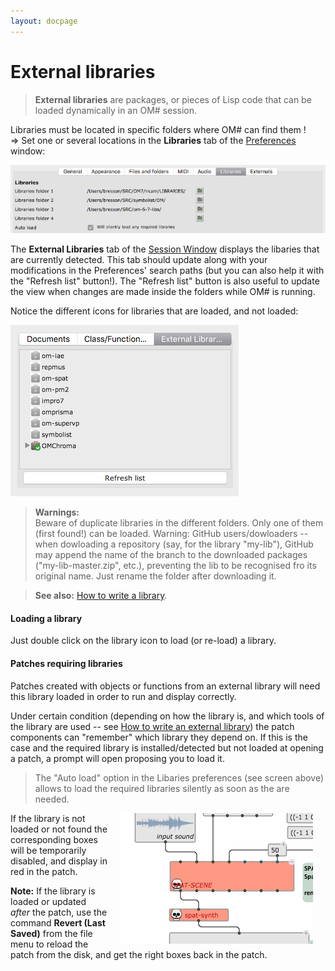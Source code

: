 ```yaml
---
layout: docpage
---
```


# External libraries

> **External libraries** are packages, or pieces of Lisp code that can be loaded dynamically in an OM# session.

Libraries must be located in specific folders where OM# can find them !     
=> Set one or several locations in the **Libraries** tab of the [Preferences](preferences) window:

<img src="./images/lib-preferences.png">


The **External Libraries** tab of the [Session Window](session) displays the libaries that are currently detected. This tab should update along with your modifications in the Preferences' search paths (but you can also help it with the "Refresh list" button!).
The "Refresh list" button is also useful to update the view when changes are made inside the folders while OM# is running.

Notice the different icons for libraries that are loaded, and not loaded:

<img src="./images/libraries.png">


> **Warnings:**     
> Beware of duplicate libraries in the different folders. Only one of them (first found!) can be loaded.
> Warning: GitHub users/dowloaders -- when dowloading a repository (say, for the library "my-lib"), GitHub may append the name of the branch to the downloaded packages ("my-lib-master.zip", etc.), preventing the lib to be recognised fro its original name. Just rename the folder after downloading it.

> **See also:** [How to write a library](write-library).

#### Loading a library

Just double click on the library icon to load (or re-load) a library.

#### Patches requiring libraries

Patches created with objects or functions from an external library will need this library loaded in order to run and display correctly. 

Under certain condition (depending on how the library is, and which tools of the library are used -- see [How to write an external library](write-library)) the patch components can "remember" which library they depend on.  If this is the case and the required library is installed/detected but not loaded at opening a patch, a prompt will open proposing you to load it.

> The "Auto load" option in the Libaries preferences (see screen above) allows to load the required libraries silently as soon as the are needed. 

<img src="./images/dead-boxes.png" align="right" hspace="20">

If the library is not loaded or not found the corresponding boxes will be temporarily disabled, and display in red in the patch.

**Note:** If the library is loaded or updated _after_ the patch, use the command **Revert (Last Saved)** from the file menu to reload the patch from the disk, and get the right boxes back in the patch.


